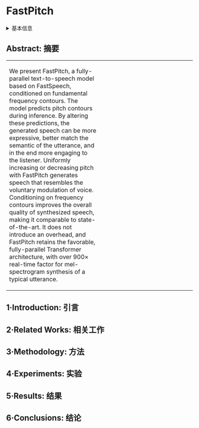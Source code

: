 # FastPitch

<details>
<summary>基本信息</summary>

- 标题: "FastPitch: Parallel Text-to-speech with Pitch Prediction"
- 作者:
  - 01 Adrian Lancucki (NVIDIA)
- 链接:
  - [ArXiv](https://arxiv.org/abs/2006.06873)
  - [Publication](https://doi.org/10.1109/ICASSP39728.2021.9413889)
  - [Github](https://github.com/NVIDIA/DeepLearningExamples/tree/master/PyTorch/SpeechSynthesis/FastPitch)
  - [Demo](https://fastpitch.github.io/)
- 文件:
  - [ArXiv](_PDF/2006.06873v2__FastPitch__Parallel_TTS_with_Pitch_Prediction.pdf)
  - [Publication](_PDF/2006.06873p0__FastPitch__ICASSP2021.pdf)

</details>

## Abstract: 摘要

<table>
<tr>
<td width="50%">

We present FastPitch, a fully-parallel text-to-speech model based on FastSpeech, conditioned on fundamental frequency contours.
The model predicts pitch contours during inference.
By altering these predictions, the generated speech can be more expressive, better match the semantic of the utterance, and in the end more engaging to the listener.
Uniformly increasing or decreasing pitch with FastPitch generates speech that resembles the voluntary modulation of voice.
Conditioning on frequency contours improves the overall quality of synthesized speech, making it comparable to state-of-the-art.
It does not introduce an overhead, and FastPitch retains the favorable, fully-parallel Transformer architecture, with over 900× real-time factor for mel-spectrogram synthesis of a typical utterance.

</td>
<td>

</td>
</tr>
</table>

## 1·Introduction: 引言

## 2·Related Works: 相关工作

## 3·Methodology: 方法

## 4·Experiments: 实验

## 5·Results: 结果

## 6·Conclusions: 结论
